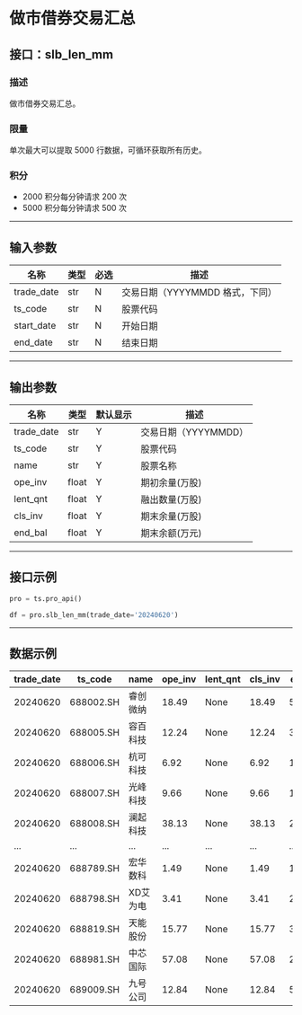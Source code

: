 # 做市借券交易汇总

## 接口：slb_len_mm

### 描述
做市借券交易汇总。

### 限量
单次最大可以提取 5000 行数据，可循环获取所有历史。

### 积分
- 2000 积分每分钟请求 200 次
- 5000 积分每分钟请求 500 次

---

## 输入参数

| 名称        | 类型 | 必选 | 描述 |
|------------|------|------|------|
| trade_date | str  | N    | 交易日期（YYYYMMDD 格式，下同） |
| ts_code    | str  | N    | 股票代码 |
| start_date | str  | N    | 开始日期 |
| end_date   | str  | N    | 结束日期 |

---

## 输出参数

| 名称        | 类型  | 默认显示 | 描述 |
|------------|------|--------|------|
| trade_date | str  | Y      | 交易日期（YYYYMMDD） |
| ts_code    | str  | Y      | 股票代码 |
| name       | str  | Y      | 股票名称 |
| ope_inv    | float | Y      | 期初余量(万股) |
| lent_qnt   | float | Y      | 融出数量(万股) |
| cls_inv    | float | Y      | 期末余量(万股) |
| end_bal    | float | Y      | 期末余额(万元) |

---

## 接口示例

```python
pro = ts.pro_api()

df = pro.slb_len_mm(trade_date='20240620')
```

---

## 数据示例

| trade_date | ts_code   | name    | ope_inv | lent_qnt | cls_inv | end_bal  |
|------------|----------|---------|---------|----------|---------|----------|
| 20240620   | 688002.SH | 睿创微纳 | 18.49   | None     | 18.49   | 558.21   |
| 20240620   | 688005.SH | 容百科技 | 12.24   | None     | 12.24   | 309.06   |
| 20240620   | 688006.SH | 杭可科技 | 6.92    | None     | 6.92    | 129.89   |
| 20240620   | 688007.SH | 光峰科技 | 9.66    | None     | 9.66    | 167.99   |
| 20240620   | 688008.SH | 澜起科技 | 38.13   | None     | 38.13   | 2138.33  |
| ...        | ...      | ...     | ...     | ...      | ...     | ...      |
| 20240620   | 688789.SH | 宏华数科 | 1.49    | None     | 1.49    | 155.14   |
| 20240620   | 688798.SH | XD艾为电 | 3.41    | None     | 3.41    | 200.54   |
| 20240620   | 688819.SH | 天能股份 | 15.77   | None     | 15.77   | 395.51   |
| 20240620   | 688981.SH | 中芯国际 | 57.08   | None     | 57.08   | 2785.50  |
| 20240620   | 689009.SH | 九号公司 | 12.84   | None     | 12.84   | 535.81   |
